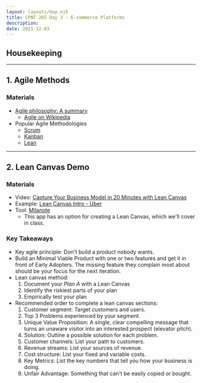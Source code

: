 ```yaml
---
layout: layouts/day.njk
title: CPNT 265 Day 3 - E-commerce Platforms
description: 
date: 2021-12-03
---
```


## Housekeeping


---

## 1. Agile Methods
### Materials
- [Agile philosophy: A summary](https://development.robinwinslow.uk/2014/01/10/agile-philosophy/)
    - [Agile on Wikipedia](https://en.wikipedia.org/wiki/Agile_software_development)
- Popular Agile Methodologies
    - [Scrum](https://www.scrum.org/)
    - [Kanban](https://en.wikipedia.org/wiki/Kanban)
    - [Lean](http://theleanstartup.com/principles) 

---

## 2. Lean Canvas Demo
### Materials
- Video: [Capture Your Business Model in 20 Minutes with Lean Canvas](https://youtu.be/7o8uYdUaFR4)
- Example: [Lean Canvas Intro - Uber](https://youtu.be/pvIN9STpzCQ)
- Tool: [Milanote](https://milanote.com/)
    - This app has an option for creating a Lean Canvas, which we'll cover in class.

### Key Takeaways
- Key agile principle: Don't build a product nobody wants.
- Build an Minimal Viable Product with one or two features and get it in front of Early Adopters. The missing feature they complain most about should be your focus for the next iteration.
- Lean canvas method:
    1. Document your _Plan A_ with a Lean Canvas
    2. Identify the riskiest parts of your plan
    3. Empirically test your plan
- Recommended order to complete a lean canvas sections:
    1. Customer segment: Target customers and users.
    2. Top 3 Problems experienced by your segment.
    3. Unique Value Proposition: A single, clear compelling message that turns an unaware visitor into an interested prospect (elevator pitch).
    4. Solution: Outline a possible solution for each problem.
    5. Customer channels: List your path to customers.
    6. Revenue streams: List your sources of revenue.
    7. Cost structure: List your fixed and variable costs.
    8. Key Metrics: List the key numbers that tell you how your business is doing.
    9. Unfair Advantage: Something that can't be easily copied or bought.

